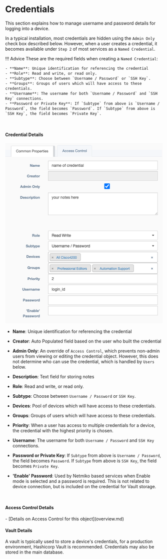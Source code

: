 # Credentials

This section explains how to manage username and password details for logging into a device. 

In a typical installation, most credentials are hidden using the `Admin Only` check box described below. However, when a user creates a credential, it becomes available under `Step 2` of most services as a `Named Credential`. 

!!! Advice
    These are the required fields when creating a `Named Credential`:

    - **Name**: Unique identification for referencing the credential
    - **Role**: Read and write, or read only.
    - **Subtype**: Choose between `Username / Password` or `SSH Key`.
    - **Groups**: Groups of users which will have access to these credentials.
    - **Username**: The username for both `Username / Password` and `SSH Key` connections.
    - **Password or Private Key**: If `Subtype` from above is `Username / Password`, the field becomes `Password`. If `Subtype` from above is `SSH Key`, the field becomes `Private Key`. 

<br/>
<h4>Credential Details</h4> 

![Credentials](../_static/administration/credentials.png)

* **Name**: Unique identification for referencing the credential
* **Creator**: Auto Populated field based on the user who built the credential
* **Admin Only**: An override of `Access Control`, which prevents non-admin users from viewing or editing the credential object. However, this does not determine who can use the credential, which is handled by `Users` below. 
* **Description**: Text field for storing notes  

* **Role**: Read and write, or read only.
* **Subtype**: Choose between `Username / Password` or `SSH Key`.
* **Devices**: Pool of devices which will have access to these credentials.
* **Groups**: Groups of users which will have access to these credentials.
* **Priority**: When a user has access to multiple credentials for a device, the credential with the highest priority is chosen.
* **Username**: The username for both `Username / Password` and `SSH Key` connections.
* **Password or Private Key**: If `Subtype` from above is `Username / Password`, the field becomes `Password`. If `Subtype` from above is `SSH Key`, the field becomes `Private Key`.  
* **'Enable' Password**: Used by Netmiko based services when Enable mode is selected and a password is required.  This is not related to device connection, but is included on the credential for Vault storage.

<br/>
<h4>Access Control Details</h4> 
- [Details on Access Control for this object](overview.md) 
  

<br/>
<h4>Vault Details</h4> 
A vault is typically used to store a device's credentials, for a production environment, Hashicorp Vault is recommended. Credentials may also be stored in the main database. 
